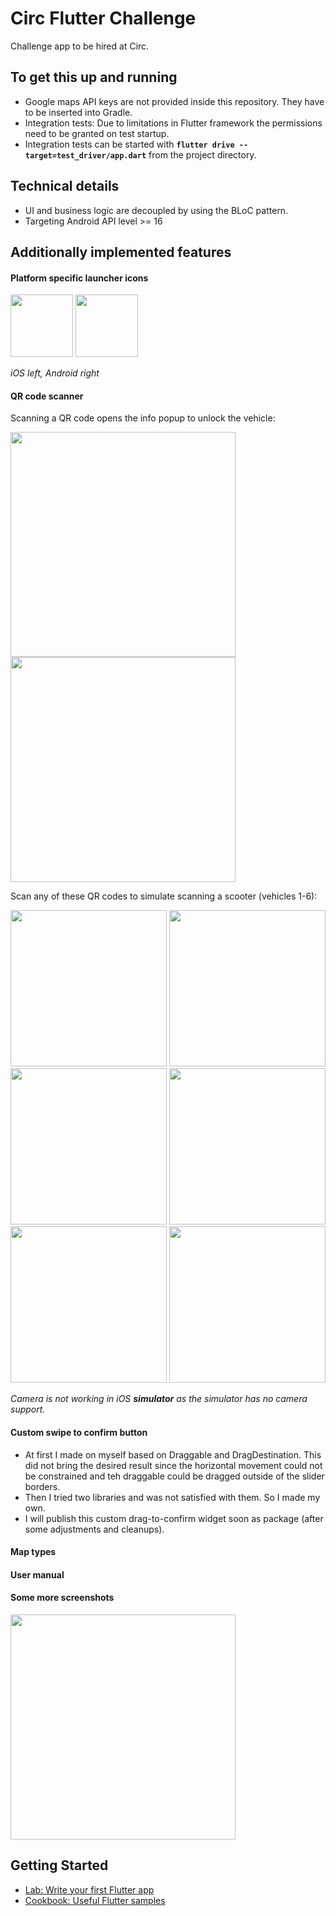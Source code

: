 # Circ Flutter Challenge

Challenge app to be hired at Circ.

## To get this up and running

* Google maps API keys are not provided inside this repository. They have to be inserted into Gradle.
* Integration tests: Due to limitations in Flutter framework the permissions need to be granted on test startup.
* Integration tests can be started with **`flutter drive --target=test_driver/app.dart`** from the project directory.


## Technical details
* UI and business logic are decoupled by using the BLoC pattern.
* Targeting Android API level >= 16



## Additionally implemented features

#### Platform specific launcher icons
<img src="readme_resources/launcher_ios.png" width="100"/>   <img src="readme_resources/launcher_android.png" width="100"/>

<i>iOS left, Android right</i>

#### QR code scanner

Scanning a QR code opens the info popup to unlock the vehicle:

<img src="readme_resources/scanner_button.gif" width="360"/>   <img src="readme_resources/scanner_opens_info_popup.gif" width="360"/> 


Scan any of these QR codes to simulate scanning a scooter (vehicles 1-6):

<img src="readme_resources/vehicle_qr_codes/qrcode-vehicle-id-1.png" width="250" style="border:10;">   <img src="readme_resources/vehicle_qr_codes/qrcode-vehicle-id-2.png" width="250">   <img src="readme_resources/vehicle_qr_codes/qrcode-vehicle-id-3.png" width="250">   <img src="readme_resources/vehicle_qr_codes/qrcode-vehicle-id-4.png" width="250">   <img src="readme_resources/vehicle_qr_codes/qrcode-vehicle-id-5.png" width="250">   <img src="readme_resources/vehicle_qr_codes/qrcode-vehicle-id-6.png" width="250">   

<i>Camera is not working in iOS <b>simulator</b> as the simulator has no camera support.</i>


#### Custom swipe to confirm button
* At first I made on myself based on Draggable and DragDestination. This did not bring the desired result since the horizontal movement could not be constrained and teh draggable could be dragged outside of the slider borders.
* Then I tried two libraries and was not satisfied with them. So I made my own.
* I will publish this custom drag-to-confirm widget soon as package (after some adjustments and cleanups). 



#### Map types



#### User manual



#### Some more screenshots
<img src="readme_resources/selecting_markers_360.gif" width="360"/>





## Getting Started

- [Lab: Write your first Flutter app](https://flutter.dev/docs/get-started/codelab)
- [Cookbook: Useful Flutter samples](https://flutter.dev/docs/cookbook)
